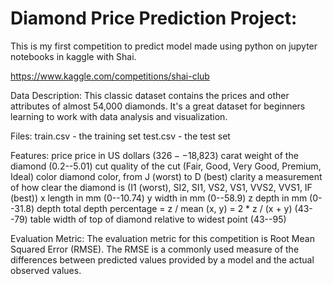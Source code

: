 # Diamond Price Prediction Project:
This is my first competition to predict model made using python on jupyter notebooks in kaggle with Shai.

https://www.kaggle.com/competitions/shai-club

Data Description:
This classic dataset contains the prices and other attributes of almost 54,000 diamonds. It's a great dataset for beginners learning to work with data analysis and visualization.

Files:
train.csv - the training set
test.csv - the test set

Features:
price price in US dollars ($326--$18,823)
carat weight of the diamond (0.2--5.01)
cut quality of the cut (Fair, Good, Very Good, Premium, Ideal)
color diamond color, from J (worst) to D (best)
clarity a measurement of how clear the diamond is (I1 (worst), SI2, SI1, VS2, VS1, VVS2, VVS1, IF (best))
x length in mm (0--10.74)
y width in mm (0--58.9)
z depth in mm (0--31.8)
depth total depth percentage = z / mean (x, y) = 2 * z / (x + y) (43--79)
table width of top of diamond relative to widest point (43--95)

Evaluation Metric:
The evaluation metric for this competition is Root Mean Squared Error (RMSE). The RMSE is a commonly used measure of the differences between predicted values provided by a model and the actual observed values.
